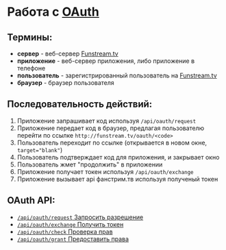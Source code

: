 ﻿Работа с [OAuth](http://oauth.net/)
==================

Термины:
------------------
  - **сервер** - веб-сервер [Funstream.tv](http://funstream.tv/)
  - **приложение** - веб-сервер приложения, либо приложение в телефоне
  - **пользователь** - зарегистрированный пользователь на [Funstream.tv](http://funstream.tv/)
  - **браузер** - браузер пользователя

Последовательность действий:
------------------
1. Приложение запрашивает код используя ```/api/oauth/request```
2. Приложение передает код в браузер, предлагая пользователю 
    перейти по ссылке ```http://funstream.tv/oauth/<code>```
3. Пользователь переходит по ссылке (открывается в новом окне, `target="blank"`)
4. Пользователь подтверждает код для приложения, и закрывает окно
5. Пользователь жмет "продолжить" в приложении
6. Приложение получает токен используя ```/api/oauth/exchange```
7. Приложение вызывает api фанстрим.тв используя полученый токен

OAuth API:
------------------
  - [`/api/oauth/request` Запросить разрешение](request/README.md#Запросить-разрешение)
  - [`/api/oauth/exchange` Получить токен](exchange/README.md#Получить-токен)
  - [`/api/oauth/check` Проверка прав](check/README.md#Проверка-прав)
  - [`/api/oauth/grant` Предоставить права](grant/README.md#Предоставить-права)